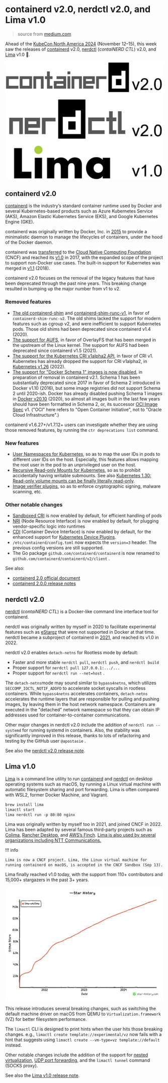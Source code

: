 # containerd v2.0, nerdctl v2.0, and Lima v1.0

> source from [medium.com](https://medium.com/nttlabs/containerd-v2-0-nerdctl-v2-0-lima-v1-0-93026b5839f8)

Ahead of the [KubeCon North America 2024](https://events.linuxfoundation.org/kubecon-cloudnativecon-north-america/)
(November 12–15), this week saw the releases of [containerd](https://github.com/containerd/containerd) v2.0,
[nerdctl](https://github.com/containerd/nerdctl) (*contaiNERD CTL*) v2.0, and [Lima](https://lima-vm.io/) v1.0 🎉.

![three-container-runtime](./images/containerd01.png)

## containerd v2.0

[containerd](https://github.com/containerd/containerd) is the industry’s standard container runtime
used by Docker and several Kubernetes-based products such as Azure Kubernetes Service (AKS),
Amazon Elastic Kubernetes Service (EKS), and Google Kubernetes Engine (GKE).

containerd was originally written by Docker, Inc. in [2015](http://web.archive.org/web/20151217223538/https://containerd.tools/)
to provide a minimalistic daemon to manage the lifecycles of containers, under the hood of the Docker daemon.

containerd was [transferred](https://www.cncf.io/announcements/2017/03/29/containerd-joins-cloud-native-computing-foundation/)
to the [Cloud Native Computing Foundation](https://cncf.io/) (CNCF) and reached its
[v1.0](https://github.com/containerd/containerd/releases/tag/v1.0.0) in 2017,
with the expanded scope of the project to support non-Docker use cases.
The built-in support for Kubernetes was merged in
[v1.1](https://github.com/containerd/containerd/releases/tag/v1.1.0) (2018).

containerd v2.0 focuses on the removal of the legacy features that have been deprecated
through the past nine years. This breaking change resulted in bumping up the major number from v1 to v2.

### Removed features

- [The old containerd-shim](https://github.com/containerd/containerd/pull/8262) and
  [containerd-shim-runc-v1](https://github.com/containerd/containerd/pull/8262),
  in favor of `containerd-shim-runc-v2`. The old shims lacked the support for modern
  features such as cgroup v2, and were inefficient to support Kubernetes pods.
  Those old shims had been deprecated since containerd v1.4 (2020).
- [The support for AUFS](https://github.com/containerd/containerd/pull/8263),
  in favor of OverlayFS that has been merged in the upstream of the Linux kernel.
  The support for AUFS had been deprecated since containerd v1.5 (2021).
- [The support for the Kubernetes CRI v1alpha2 API](https://github.com/containerd/containerd/pull/8276),
  in favor of CRI v1. Kubernetes has already dropped the support for CRI v1alpha2, in
  [Kubernetes v1.26](https://github.com/kubernetes/kubernetes/blob/v1.26.0/CHANGELOG/CHANGELOG-1.26.md?plain=1#L482) (2022).
- [The support for "Docker Schema 1" images is now disabled](https://github.com/containerd/containerd/pull/9765),
  in preparation of removal in containerd v2.1. Schema 1 has been substantially deprecated since 2017 in favor of
  Schema 2 introduced in Docker v1.10 (2016), but some image registries did not support Schema 2 until 2020-ish.
  Docker has already disabled pushing Schema 1 images in [Docker v20.10](https://github.com/moby/moby/pull/41295) (2020),
  so almost all images built in the last few years should have been formatted in Schema 2, or, its successor
  [OCI Image Spec](https://github.com/opencontainers/image-spec) v1.
  ("OCI" here refers to "Open Container Initiative", not to "Oracle Cloud Infrastructure".)

containerd v1.6.27+/v1.7.12+ users can investigate whether they are using those removed features,
by running the `ctr deprecations list` command.

### New features

- [User Namespaces for Kubernetes](https://kubernetes.io/docs/concepts/workloads/pods/user-namespaces/),
  so as to map the user IDs in pods to different user IDs on the host. Especially, this features allows
  mapping the root user in the pod to an unprivileged user on the host.
- [Recursive Read-only Mounts for Kubernetes](https://kubernetes.io/docs/concepts/storage/volumes/#read-only-mounts),
  so as to prohibit accidentally having writable submounts. See also
[Kubernetes 1.30: Read-only volume mounts can be finally literally read-only](https://kubernetes.io/blog/2024/04/23/recursive-read-only-mounts/).
- [Image verifier plugins](https://github.com/containerd/containerd/blob/v2.0.0/docs/image-verification.md),
  so as to enforce cryptographic signing, malware scanning, etc.

### Other notable changes

- [Sandboxed CRI](https://github.com/containerd/containerd/issues/4131)
  is now enabled by default, for efficient handling of pods
- [NRI](https://github.com/containerd/nri) (Node Resource Interface) is now enabled
  by default, for plugging vendor-specific logic into runtimes
- [CDI](https://github.com/cncf-tags/container-device-interface) (Container Device Interface)
  is now enabled by default, for the enhanced support for
  [Kubernetes Device Plugins](https://github.com/kubernetes/enhancements/tree/master/keps/sig-node/4009-add-cdi-devices-to-device-plugin-api).
- `/etc/containerd/config.toml` now expects the `version=3` header.
  The previous config versions are still supported.
- The Go package `github.com/containerd/containerd` is now renamed
  to `github.com/containerd/containerd/v2/client` .

See also:

- [containerd 2.0 official document](https://github.com/containerd/containerd/blob/v2.0.0/docs/containerd-2.0.md)
- [containerd 2.0.0 release notes](https://github.com/containerd/containerd/releases/tag/v2.0.0)

## nerdctl v2.0

[nerdctl](https://github.com/containerd/nerdctl) (*contaiNERD CTL*)
is a Docker-like command line interface tool for containerd.

nerdctl was originally written by myself in 2020 to facilitate experimental features such as
[eStargz](https://github.com/containerd/nerdctl/blob/master/docs/stargz.md) that were not
supported in Docker at that time. nerdctl became a subproject of containerd in
[2021](https://github.com/containerd/project/issues/69), and reached its v1.0 in 2022.

nerdctl v2.0 enables `detach-netns` for Rootless mode by default:

- Faster and more stable `nerdctl pull`, `nerdctl push`, and `nerdctl build`
- Proper support for `nerdctl pull 127.0.0.1:.../...`
- Proper support for `nerdctl run --net=host` .

The `detach-netns`mode may sound similar to `bypass4netns`, which utilizes `SECCOMP_IOCTL_NOTIF_ADDFD`
to accelerate socket syscalls in rootless containers. While `bypass4netns` accelerates containers,
`detach-netns` accelerates the runtime layers that are responsible for pulling and pushing images,
by leaving them in the host network namespace. Containers are executed in the "detached" network
namespace so that they can obtain IP addresses used for container-to-container communications.

Other major changes in nerdctl v2.0 include the addition of `nerdctl run --systemd` for
running systemd in containers. Also, the stability was significantly improved in this release,
thanks to lots of refactoring and testing by the GitHub user `@apostasie` .

See also the [nerdctl v2.0 release note](https://github.com/containerd/nerdctl/releases/tag/v2.0.0).

## Lima v1.0

[Lima](https://lima-vm.io/) is a command line utility to run
[containerd](https://github.com/containerd/containerd) and
[nerdctl](https://github.com/containerd/nerdctl) on desktop operating systems
such as macOS, by running a Linux virtual machine with automatic filesystem
sharing and port forwarding. Lima is often compared with WSL2, former Docker Machine, and Vagrant.

```shell
brew install lima
limactl start
lima nerdctl run -p 80:80 nginx
```

Lima was originally written by myself too in 2021, and joined CNCF in 2022.
Lima has been adapted by several famous third-party projects such as
[Colima](https://github.com/abiosoft/colima), [Rancher Desktop](https://rancherdesktop.io/),
and [AWS’s Finch](https://aws.amazon.com/blogs/opensource/introducing-finch-an-open-source-client-for-container-development/).
[Lima is also used by several organizations including NTT Communications.](https://github.com/lima-vm/lima/discussions/2390#discussioncomment-9732082)

!!! info

    Lima is now a CNCF project. Lima, the Linux virtual machine for running containerd on macOS, is accepted in the CNCF Sandbox (Sep 13).

Lima finally reached v1.0 today, with the support from 110+ contributors and 15,000+ stargazers in the past 3+ years.

![star history](./images/containerd02.png)

This release introduces several breaking changes, such as switching the default machine
driver on macOS from QEMU to `Virtualization.framework` (VZ) for better filesystem performance.

The `limactl` CLI is designed to print hints when the user hits those breaking changes. e.g.,
`limactl create template://experimental/vz` now fails with a hint that suggests using
`limactl create --vm-type=vz template://default` instead.

Other notable changes include the addition of the support for
[nested virtualization](https://github.com/lima-vm/lima/pull/2530),
[UDP port forwarding](https://github.com/lima-vm/lima/pull/2411),
and the `limactl tunnel` command (SOCKS proxy).

See also the [Lima v1.0 release note](https://github.com/lima-vm/lima/releases/tag/v1.0.0).
